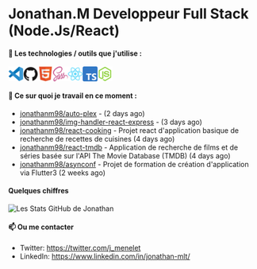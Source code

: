 # Jonathan.M Developpeur Full Stack (Node.Js/React)

#### 🔨 Les technologies / outils que j'utilise :

<div style="display: flex; margin-right: 20px;">
    <img width="30px" alt="logo visual studio code" src="./images/vscode-original.svg" />
    <img width="30px" alt="logo GitHub" src="./images/github-original.svg" />
    <img width="30px" alt="logo HTML5" src="./images/html5-original.svg" />
    <img width="30px" alt="logo SASS" src="./images/sass-original.svg" />
    <img width="30px" alt="logo React" src="./images/react-original.svg" />
    <img width="30px" alt="logo TypeScript" src="./images/typescript-original.svg" />
    <img width="30px" alt="logo node js" src="./images/nodejs-original.svg" />
</div>

#### 👷 Ce sur quoi je travail en ce moment :


- [jonathanm98/auto-plex](https://github.com/jonathanm98/auto-plex) -  (2 days ago)
- [jonathanm98/img-handler-react-express](https://github.com/jonathanm98/img-handler-react-express) -  (3 days ago)
- [jonathanm98/react-cooking](https://github.com/jonathanm98/react-cooking) - Projet react d&#39;application basique de recherche de recettes de cuisines  (4 days ago)
- [jonathanm98/react-tmdb](https://github.com/jonathanm98/react-tmdb) - Application de recherche de films et de séries basée sur l&#39;API The Movie Database (TMDB) (4 days ago)
- [jonathanm98/asynconf](https://github.com/jonathanm98/asynconf) - Projet de formation de création d&#39;application via Flutter3 (2 weeks ago)

#### Quelques chiffres 
![Les Stats GitHub de Jonathan](https://github-readme-stats.vercel.app/api?username=jonathanm98)

#### 📫 Ou me contacter

- Twitter: https://twitter.com/j_menelet
- LinkedIn: https://www.linkedin.com/in/jonathan-mlt/